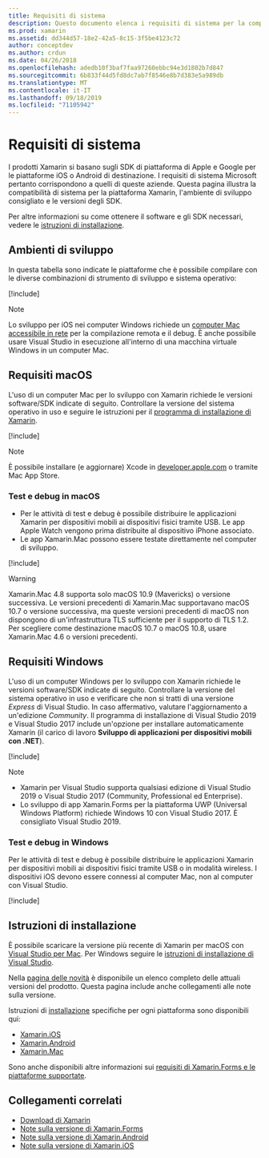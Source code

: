 ```yaml
---
title: Requisiti di sistema
description: Questo documento elenca i requisiti di sistema per la compilazione di app con Xamarin nei computer Windows e Mac. Contiene inoltre i collegamenti alle istruzioni di installazione.
ms.prod: xamarin
ms.assetid: dd344d57-18e2-42a5-8c15-3f5be4123c72
author: conceptdev
ms.author: crdun
ms.date: 04/26/2018
ms.openlocfilehash: adedb10f3baf7faa97260ebbc94e3d1802b7d847
ms.sourcegitcommit: 6b833f44d5fd8dc7ab7f8546e8b7d383e5a989db
ms.translationtype: MT
ms.contentlocale: it-IT
ms.lasthandoff: 09/18/2019
ms.locfileid: "71105942"
---
```

# <a name="system-requirements"></a>Requisiti di sistema

I prodotti Xamarin si basano sugli SDK di piattaforma di Apple e Google per le piattaforme iOS o Android di destinazione. I requisiti di sistema Microsoft pertanto corrispondono a quelli di queste aziende. Questa pagina illustra la compatibilità di sistema per la piattaforma Xamarin, l'ambiente di sviluppo consigliato e le versioni degli SDK.

Per altre informazioni su come ottenere il software e gli SDK necessari, vedere le [istruzioni di installazione](#installation-instructions).

## <a name="development-environments"></a>Ambienti di sviluppo

In questa tabella sono indicate le piattaforme che è possibile compilare con le diverse combinazioni di strumento di sviluppo e sistema operativo:

[!include[](~/cross-platform/includes/development-environment.md)]

> [!NOTE]
> Lo sviluppo per iOS nei computer Windows richiede un [computer Mac accessibile in rete](~/ios/get-started/installation/windows/connecting-to-mac/index.md) per la compilazione remota e il debug. È anche possibile usare Visual Studio in esecuzione all'interno di una macchina virtuale Windows in un computer Mac.

## <a name="macos-requirements"></a>Requisiti macOS

L'uso di un computer Mac per lo sviluppo con Xamarin richiede le versioni software/SDK indicate di seguito. Controllare la versione del sistema operativo in uso e seguire le istruzioni per il [programma di installazione di Xamarin](#installation-instructions).

[!include[](~/cross-platform/includes/macos-requirements.md)]

> [!NOTE]
> È possibile installare (e aggiornare) Xcode in [developer.apple.com](https://developer.apple.com/xcode/download/) o tramite Mac App Store.

### <a name="testing--debugging-on-macos"></a>Test e debug in macOS

- Per le attività di test e debug è possibile distribuire le applicazioni Xamarin per dispositivi mobili ai dispositivi fisici tramite USB. Le app Apple Watch vengono prima distribuite al dispositivo iPhone associato.
- Le app Xamarin.Mac possono essere testate direttamente nel computer di sviluppo.

[!include[](~/cross-platform/includes/macos-testing.md)]

> [!WARNING]
> Xamarin.Mac 4.8 supporta solo macOS 10.9 (Mavericks) o versione successiva.
> Le versioni precedenti di Xamarin.Mac supportavano macOS 10.7 o versione successiva, ma queste versioni precedenti di macOS non dispongono di un'infrastruttura TLS sufficiente per il supporto di TLS 1.2. Per scegliere come destinazione macOS 10.7 o macOS 10.8, usare Xamarin.Mac 4.6 o versioni precedenti.

## <a name="windows-requirements"></a>Requisiti Windows

L'uso di un computer Windows per lo sviluppo con Xamarin richiede le versioni software/SDK indicate di seguito.
Controllare la versione del sistema operativo in uso e verificare che non si tratti di una versione *Express* di Visual Studio. In caso affermativo, valutare l'aggiornamento a un'edizione *Community*.
Il programma di installazione di Visual Studio 2019 e Visual Studio 2017 include un'opzione per installare automaticamente Xamarin (il carico di lavoro **Sviluppo di applicazioni per dispositivi mobili con .NET**).

[!include[](~/cross-platform/includes/windows-requirements.md)]

> [!NOTE]
>
> - Xamarin per Visual Studio supporta qualsiasi edizione di Visual Studio 2019 o Visual Studio 2017 (Community, Professional ed Enterprise).
> - Lo sviluppo di app Xamarin.Forms per la piattaforma UWP (Universal Windows Platform) richiede Windows 10 con Visual Studio 2017. È consigliato Visual Studio 2019.

### <a name="testing--debugging-on-windows"></a>Test e debug in Windows

Per le attività di test e debug è possibile distribuire le applicazioni Xamarin per dispositivi mobili ai dispositivi fisici tramite USB o in modalità wireless. I dispositivi iOS devono essere connessi al computer Mac, non al computer con Visual Studio.

[!include[](~/cross-platform/includes/windows-testing.md)]

## <a name="installation-instructions"></a>Istruzioni di installazione

È possibile scaricare la versione più recente di Xamarin per macOS con [Visual Studio per Mac](https://docs.microsoft.com/visualstudio/mac/installation). Per Windows seguire le [istruzioni di installazione di Visual Studio](https://docs.microsoft.com/visualstudio/install/install-visual-studio).

Nella [pagina delle novità](~/whats-new/index.yml) è disponibile un elenco completo delle attuali versioni del prodotto. Questa pagina include anche collegamenti alle note sulla versione.

Istruzioni di [installazione](~/get-started/installation/index.md) specifiche per ogni piattaforma sono disponibili qui:

- [Xamarin.iOS](~/ios/get-started/installation/index.md)
- [Xamarin.Android](~/android/get-started/installation/index.md)
- [Xamarin.Mac](~/mac/get-started/installation.md)

Sono anche disponibili altre informazioni sui [requisiti di Xamarin.Forms e le piattaforme supportate](~/get-started/requirements.md).

## <a name="related-links"></a>Collegamenti correlati

- [Download di Xamarin](https://visualstudio.microsoft.com/xamarin/)
- [Note sulla versione di Xamarin.Forms](/xamarin/xamarin-forms/release-notes/)
- [Note sulla versione di Xamarin.Android](/xamarin/android/release-notes/)
- [Note sulla versione di Xamarin.iOS](/xamarin/ios/release-notes/)
